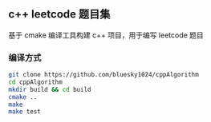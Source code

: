 ## c++ leetcode 题目集
基于 cmake 编译工具构建 c++ 项目，用于编写 leetcode 题目

### 编译方式
```sh
git clone https://github.com/bluesky1024/cppAlgorithm
cd cppAlgorithm
mkdir build && cd build
cmake ..
make
make test
```